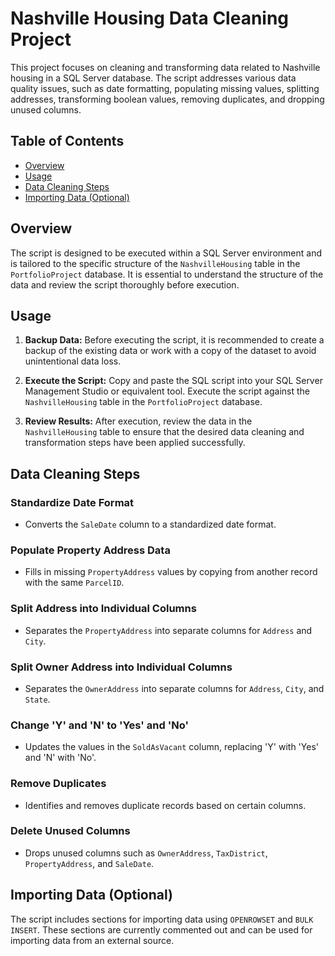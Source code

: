 # Nashville Housing Data Cleaning Project

This project focuses on cleaning and transforming data related to Nashville housing in a SQL Server database. The script addresses various data quality issues, such as date formatting, populating missing values, splitting addresses, transforming boolean values, removing duplicates, and dropping unused columns.

## Table of Contents

- [Overview](#overview)
- [Usage](#usage)
- [Data Cleaning Steps](#data-cleaning-steps)
- [Importing Data (Optional)](#importing-data-optional)

## Overview

The script is designed to be executed within a SQL Server environment and is tailored to the specific structure of the `NashvilleHousing` table in the `PortfolioProject` database. It is essential to understand the structure of the data and review the script thoroughly before execution.

## Usage

1. **Backup Data:**
   Before executing the script, it is recommended to create a backup of the existing data or work with a copy of the dataset to avoid unintentional data loss.

2. **Execute the Script:**
   Copy and paste the SQL script into your SQL Server Management Studio or equivalent tool. Execute the script against the `NashvilleHousing` table in the `PortfolioProject` database.

3. **Review Results:**
   After execution, review the data in the `NashvilleHousing` table to ensure that the desired data cleaning and transformation steps have been applied successfully.

## Data Cleaning Steps

### Standardize Date Format
- Converts the `SaleDate` column to a standardized date format.

### Populate Property Address Data
- Fills in missing `PropertyAddress` values by copying from another record with the same `ParcelID`.

### Split Address into Individual Columns
- Separates the `PropertyAddress` into separate columns for `Address` and `City`.

### Split Owner Address into Individual Columns
- Separates the `OwnerAddress` into separate columns for `Address`, `City`, and `State`.

### Change 'Y' and 'N' to 'Yes' and 'No'
- Updates the values in the `SoldAsVacant` column, replacing 'Y' with 'Yes' and 'N' with 'No'.

### Remove Duplicates
- Identifies and removes duplicate records based on certain columns.

### Delete Unused Columns
- Drops unused columns such as `OwnerAddress`, `TaxDistrict`, `PropertyAddress`, and `SaleDate`.

## Importing Data (Optional)

The script includes sections for importing data using `OPENROWSET` and `BULK INSERT`. These sections are currently commented out and can be used for importing data from an external source.




